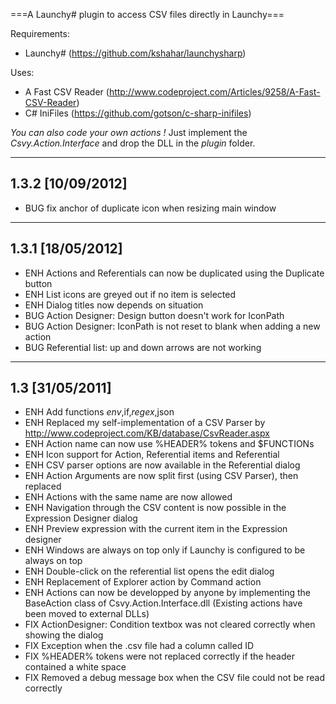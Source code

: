 ===A Launchy# plugin to access CSV files directly in Launchy===

Requirements:
 * Launchy# (https://github.com/kshahar/launchysharp)

Uses:
 * A Fast CSV Reader (http://www.codeproject.com/Articles/9258/A-Fast-CSV-Reader)
 * C# IniFiles (https://github.com/gotson/c-sharp-inifiles)

*You can also code your own actions !*
Just implement the *Csvy.Action.Interface* and drop the DLL in the *plugin* folder.

----
1.3.2 [10/09/2012]
----
 * BUG fix anchor of duplicate icon when resizing main window

----
1.3.1 [18/05/2012]
----
 * ENH Actions and Referentials can now be duplicated using the Duplicate button
 * ENH List icons are greyed out if no item is selected
 * ENH Dialog titles now depends on situation
 * BUG Action Designer: Design button doesn't work for IconPath
 * BUG Action Designer: IconPath is not reset to blank when adding a new action
 * BUG Referential list: up and down arrows are not working

----
1.3 [31/05/2011]
----

 * ENH Add functions $env,$if,$regex,$json
 * ENH Replaced my self-implementation of a CSV Parser by http://www.codeproject.com/KB/database/CsvReader.aspx
 * ENH Action name can now use %HEADER% tokens and $FUNCTIONs
 * ENH Icon support for Action, Referential items and Referential
 * ENH CSV parser options are now available in the Referential dialog
 * ENH Action Arguments are now split first (using CSV Parser), then replaced
 * ENH Actions with the same name are now allowed
 * ENH Navigation through the CSV content is now possible in the Expression Designer dialog
 * ENH Preview expression with the current item in the Expression designer
 * ENH Windows are always on top only if Launchy is configured to be always on top
 * ENH Double-click on the referential list opens the edit dialog
 * ENH Replacement of Explorer action by Command action
 * ENH Actions can now be developped by anyone by implementing the BaseAction class of Csvy.Action.Interface.dll (Existing actions have been moved to external DLLs)
 * FIX ActionDesigner: Condition textbox was not cleared correctly when showing the dialog
 * FIX Exception when the .csv file had a column called ID
 * FIX %HEADER% tokens were not replaced correctly if the header contained a white space
 * FIX Removed a debug message box when the CSV file could not be read correctly
